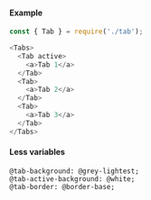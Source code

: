 #### Example

```js
const { Tab } = require('./tab');

<Tabs>
  <Tab active>
    <a>Tab 1</a>
  </Tab>
  <Tab>
    <a>Tab 2</a>
  </Tab>
  <Tab>
    <a>Tab 3</a>
  </Tab>
</Tabs>
```

#### Less variables

```less
@tab-background: @grey-lightest;
@tab-active-background: @white;
@tab-border: @border-base;
```
